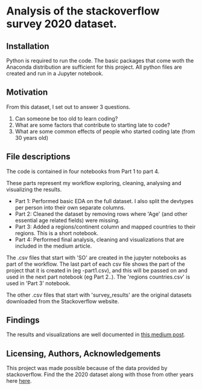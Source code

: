 # Analysis of the stackoverflow survey 2020 dataset.

## Installation
Python is required to run the code. The basic packages that come woth the Anaconda distribution are sufficient for this project. All python files are created and run in a Jupyter notebook.

## Motivation
From this dataset, I set out to answer 3 questions.
1. Can someone be too old to learn coding?
2. What are some factors that contribute to starting late to code?
3. What are some common effects of people who started coding late (from 30 years old)

## File descriptions

The code is contained in four notebooks from Part 1 to part 4.

These parts represent my workflow exploring, cleaning, analysing and visualizing the results.
- Part 1: Performed basic EDA on the full dataset. I also split the devtypes per person into their own separate columns.
- Part 2: Cleaned the dataset by removing rows where 'Age' (and other essential age related fields) were missing.
- Part 3: Added a regions/continent column and mapped countries to their regions. This is a short notebook.
- Part 4: Performed final analysis, cleaning and visualizations that are included in the medium article.

The .csv files that start with 'SO' are created in the jupyter notebooks as part of the workflow. 
The last part of each csv file shows the part of the project that it is created in (eg -part1.csv), and this will be passed on and used in the next part notebook  (eg Part 2..).
The 'regions countries.csv' is used in 'Part 3' notebook.

The other .csv files that start with 'survey_results' are the original datasets downloaded from the Stackoverflow website.

## Findings
The results and visualizations are well documented in [this medium post](https://towardsdatascience.com/this-data-answers-the-am-i-too-old-to-learn-coding-timeless-question-70deba5d294f?sk=7c46f9ceee19d552704fbf3e28ff40ec).

## Licensing, Authors, Acknowledgements
This project was made possible because of the data provided by stackoverflow. Find the the 2020 dataset along with those from other years here [here](https://insights.stackoverflow.com/survey).
